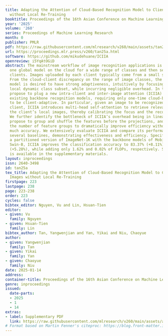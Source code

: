 ```yaml
---
title: Adapting the Attention of Cloud-Based Recognition Model to Client-Side Images
  without Local Re-Training
booktitle: Proceedings of the 16th Asian Conference on Machine Learning
year: '2025'
volume: '260'
series: Proceedings of Machine Learning Research
month: 0
publisher: PMLR
pdf: https://raw.githubusercontent.com/mlresearch/v260/main/assets/tan25a/tan25a.pdf
url: https://proceedings.mlr.press/v260/tan25a.html
software: https://github.com/mikudehuane/ICIIA
openreview: i5YqAtOGiD
abstract: The mainstream workflow of image recognition applications is first training
  one global model on the cloud for a wide range of classes and then serving numerous
  clients. Images uploaded by each client typically come from a small subset of classes.
  From the cloud-client discrepancy on the range of image classes, the recognition
  model is desired to have strong adaptiveness, intuitively by focusing on each client’s
  local dynamic class subset, while incurring negligible overhead. In this work, we
  propose to plug a new intra-client and inter-image attention (ICIIA) module into
  existing backbone recognition models, requiring only one-time cloud-based training
  to be client-adaptive. In particular, given an image to be recognized from a certain
  client, ICIIA introduces multi-head self-attention to retrieve relevant images from
  the client’s local images, thereby calibrating the focus and the recognition result.
  We further identify the bottleneck of ICIIA’s overhead being in linear projection,
  propose to group and shuffle the features before the projections, and allow increasing
  the number of feature groups to dramatically improve efficiency without scarifying
  much accuracy. We extensively evaluate ICIIA and compare its performance against
  several baselines, demonstrating effectiveness and efficiency. Specifically, for
  a partitioned version of ImageNet-1K with the backbone models of MobileNetV3-L and
  Swin-B, ICIIA improves the classification accuracy to 83.37% (+8.11%) and 88.86%
  (+5.28%), while adding only 1.62% and 0.02% of FLOPs, respectively. Source code
  is available in the supplementary materials.
layout: inproceedings
issn: 2640-3498
id: tan25a
tex_title: Adapting the Attention of Cloud-Based Recognition Model to Client-Side
  Images without Local Re-Training
firstpage: 223
lastpage: 238
page: 223-238
order: 223
cycles: false
bibtex_editor: Nguyen, Vu and Lin, Hsuan-Tien
editor:
- given: Vu
  family: Nguyen
- given: Hsuan-Tien
  family: Lin
bibtex_author: Tan, Yangwenjian and Yan, Yikai and Niu, Chaoyue
author:
- given: Yangwenjian
  family: Tan
- given: Yikai
  family: Yan
- given: Chaoyue
  family: Niu
date: 2025-01-14
address:
container-title: Proceedings of the 16th Asian Conference on Machine Learning
genre: inproceedings
issued:
  date-parts:
  - 2025
  - 1
  - 14
extras:
- label: Supplementary PDF
  link: https://raw.githubusercontent.com/mlresearch/v260/main/assets/assets/tan25a/tan25a-supp.pdf
# Format based on Martin Fenner's citeproc: https://blog.front-matter.io/posts/citeproc-yaml-for-bibliographies/
---
```

